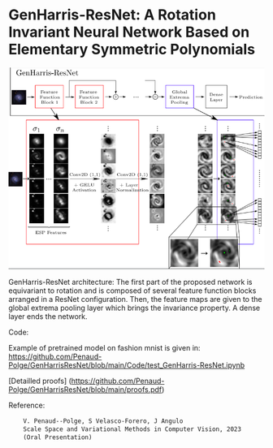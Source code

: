 # GenHarris-ResNet: A Rotation Invariant Neural Network Based on Elementary Symmetric Polynomials


<img src="/figures/scheme.png" alt="GanHarris" style="width:750px;"/>

GenHarris-ResNet architecture: The first part of the proposed network
is equivariant to rotation and is composed of several feature function blocks
arranged in a ResNet configuration. Then, the feature maps are given to the
global extrema pooling layer which brings the invariance property. A dense layer
ends the network.

Code:

Example of pretrained model on fashion mnist is given in:
https://github.com/Penaud-Polge/GenHarrisResNet/blob/main/Code/test_GenHarris-ResNet.ipynb




[Detailled proofs] (https://github.com/Penaud-Polge/GenHarrisResNet/blob/main/proofs.pdf)


Reference:

        
        V. Penaud--Polge, S Velasco-Forero, J Angulo
        Scale Space and Variational Methods in Computer Vision, 2023
        (Oral Presentation)



